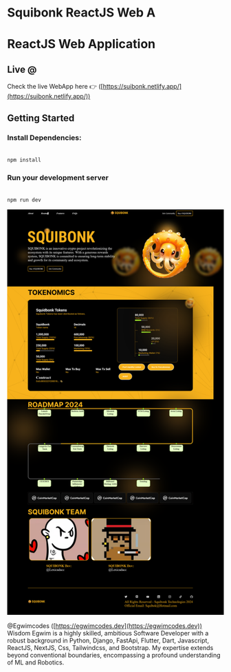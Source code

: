# Squibonk ReactJS Web A

# ReactJS Web Application
## Live @

Check the live WebApp here 👉️ ([https://suibonk.netlify.app/](https://suibonk.netlify.app/))

## Getting Started

### Install Dependencies:

```bash

npm install

```

### Run your development server
```bash

npm run dev

```

![Dyingearth Soil Sensor Python Project](https://raw.githubusercontent.com/egwimcodes/squibonk/master/public/App.png)

@Egwimcodes ([https://egwimcodes.dev](https://egwimcodes.dev))
Wisdom Egwim is a highly skilled, ambitious Software Developer with a robust background in Python, Django, FastApi, Flutter, Dart, Javascript, ReactJS, NextJS, Css, Tailwindcss, and Bootstrap. My expertise extends beyond conventional boundaries, encompassing a profound understanding of ML and Robotics.
